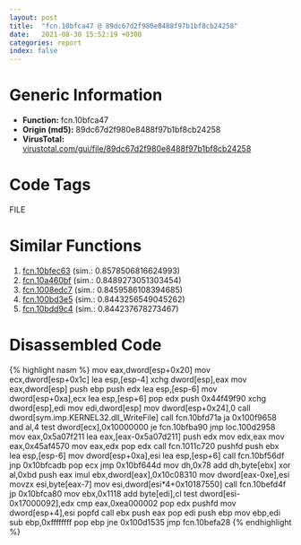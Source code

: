 ```yaml
---
layout: post
title:  "fcn.10bfca47 @ 89dc67d2f980e8488f97b1bf8cb24258"
date:   2021-08-30 15:52:19 +0300
categories: report
index: false
---
```


# Generic Information
- **Function:** fcn.10bfca47
- **Origin (md5):** 89dc67d2f980e8488f97b1bf8cb24258
- **VirusTotal:** [virustotal.com/gui/file/89dc67d2f980e8488f97b1bf8cb24258][virustotal_ref]

# Code Tags
<span class="tag" id="FILE">FILE</span>


# Similar Functions

1. [fcn.10bfec63][similar_1_ref] (sim.: 0.8578506816624993)
2. [fcn.10a460bf][similar_2_ref] (sim.: 0.8489273051303454)
3. [fcn.1008edc7][similar_3_ref] (sim.: 0.8459586108394685)
4. [fcn.100bd3e5][similar_4_ref] (sim.: 0.8443256549045262)
5. [fcn.10bdd9c4][similar_5_ref] (sim.: 0.844237678273467)


# Disassembled Code

{% highlight nasm %}
mov eax,dword[esp+0x20]
mov ecx,dword[esp+0x1c]
lea esp,[esp-4]
xchg dword[esp],eax
mov eax,dword[esp]
push ebp
push edx
lea esp,[esp-6]
mov dword[esp+0xa],ecx
lea esp,[esp+6]
pop edx
push 0x44f49f90
xchg dword[esp],edi
mov edi,dword[esp]
mov dword[esp+0x24],0
call dword[sym.imp.KERNEL32.dll_WriteFile]
call fcn.10bfd71a
ja 0x100f9658
and al,4
test dword[ecx],0x10000000
je fcn.10bfba90
jmp loc.100d2958
mov eax,0x5a07f211
lea eax,[eax-0x5a07d211]
push edx
mov edx,eax
mov eax,0x45af4570
mov eax,edx
pop edx
call fcn.1011c720
pushfd 
push ebx
lea esp,[esp-6]
mov dword[esp+0xa],esi
lea esp,[esp+6]
call fcn.10bf56df
jnp 0x10bfcadb
pop ecx
jmp 0x10bf644d
mov dh,0x78
add dh,byte[ebx]
xor al,0xbd
push eax
imul ebx,dword[eax],0x10c08310
mov dword[eax-0xe],esi
movzx esi,byte[eax-7]
mov esi,dword[esi*4+0x10187550]
call fcn.10befd4f
jp 0x10bfca80
mov ebx,0x1118
add byte[edi],cl
test dword[esi-0x17000092],edx
cmp eax,0xea000002
pop edx
pushfd 
mov dword[esp+4],esi
popfd 
call ebx
push eax
pop edi
push ebp
mov ebp,edi
sub ebp,0xffffffff
pop ebp
jne 0x100d1535
jmp fcn.10befa28
{% endhighlight %}


[similar_1_ref]: /report/fcn.10bfec63@89dc67d2f980e8488f97b1bf8cb24258
[similar_2_ref]: /report/fcn.10a460bf@89dc67d2f980e8488f97b1bf8cb24258
[similar_3_ref]: /report/fcn.1008edc7@89dc67d2f980e8488f97b1bf8cb24258
[similar_4_ref]: /report/fcn.100bd3e5@89dc67d2f980e8488f97b1bf8cb24258
[similar_5_ref]: /report/fcn.10bdd9c4@89dc67d2f980e8488f97b1bf8cb24258
[virustotal_ref]: https://www.virustotal.com/gui/file/89dc67d2f980e8488f97b1bf8cb24258
